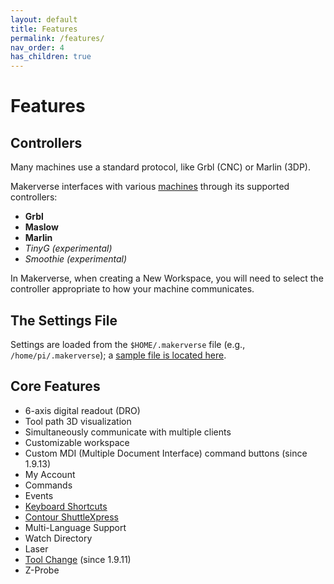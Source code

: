 ```yaml
---
layout: default
title: Features
permalink: /features/
nav_order: 4
has_children: true
---
```


# Features

## Controllers

Many machines use a standard protocol, like Grbl (CNC) or Marlin (3DP).

Makerverse interfaces with various [machines](/machines/) through its supported controllers:

* **Grbl**
* **Maslow**
* **Marlin**
* _TinyG (experimental)_
* _Smoothie (experimental)_

In Makerverse, when creating a New Workspace, you will need to select the controller appropriate to how your machine communicates.

## The Settings File

Settings are loaded from the `$HOME/.makerverse` file (e.g., `/home/pi/.makerverse`); a [sample file is located here](https://github.com/makermadecnc/makerverse/blob/master/examples/.makerverse).

## Core Features

* 6-axis digital readout (DRO)
* Tool path 3D visualization
* Simultaneously communicate with multiple clients
* Customizable workspace
* Custom MDI (Multiple Document Interface) command buttons (since 1.9.13)
* My Account
* Commands
* Events
* [Keyboard Shortcuts](https://cnc.js.org/docs/user-guide/#keyboard-shortcuts)
* [Contour ShuttleXpress](https://cnc.js.org/docs/user-guide/#contour-shuttlexpress)
* Multi-Language Support
* Watch Directory
* Laser
* [Tool Change](https://github.com/cncjs/cncjs/wiki/Tool-Change) (since 1.9.11)
* Z-Probe
